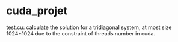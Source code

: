 # cuda_projet

test.cu:
calculate the solution for a tridiagonal system, at most size 1024*1024 due to the constraint of threads number in cuda.
